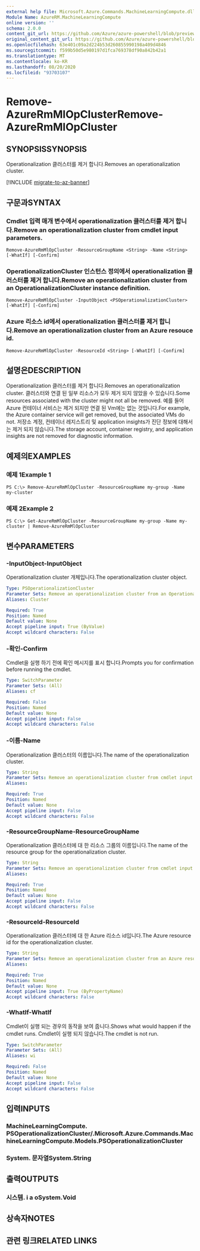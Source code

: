 ```yaml
---
external help file: Microsoft.Azure.Commands.MachineLearningCompute.dll-Help.xml
Module Name: AzureRM.MachineLearningCompute
online version: ''
schema: 2.0.0
content_git_url: https://github.com/Azure/azure-powershell/blob/preview/src/ResourceManager/MachineLearningCompute/Commands.MachineLearningCompute/help/Remove-AzureRmMlOpCluster.md
original_content_git_url: https://github.com/Azure/azure-powershell/blob/preview/src/ResourceManager/MachineLearningCompute/Commands.MachineLearningCompute/help/Remove-AzureRmMlOpCluster.md
ms.openlocfilehash: 63e401c09a2d224b53d260855990198a409d4846
ms.sourcegitcommit: f599b50d5e980197d1fca769378df90a842b42a1
ms.translationtype: MT
ms.contentlocale: ko-KR
ms.lasthandoff: 08/20/2020
ms.locfileid: "93703107"
---
```

# <span data-ttu-id="fbe16-101">Remove-AzureRmMlOpCluster</span><span class="sxs-lookup"><span data-stu-id="fbe16-101">Remove-AzureRmMlOpCluster</span></span>

## <span data-ttu-id="fbe16-102">SYNOPSIS</span><span class="sxs-lookup"><span data-stu-id="fbe16-102">SYNOPSIS</span></span>
<span data-ttu-id="fbe16-103">Operationalization 클러스터를 제거 합니다.</span><span class="sxs-lookup"><span data-stu-id="fbe16-103">Removes an operationalization cluster.</span></span>

[!INCLUDE [migrate-to-az-banner](../../includes/migrate-to-az-banner.md)]

## <span data-ttu-id="fbe16-104">구문과</span><span class="sxs-lookup"><span data-stu-id="fbe16-104">SYNTAX</span></span>

### <span data-ttu-id="fbe16-105">Cmdlet 입력 매개 변수에서 operationalization 클러스터를 제거 합니다.</span><span class="sxs-lookup"><span data-stu-id="fbe16-105">Remove an operationalization cluster from cmdlet input parameters.</span></span>
```
Remove-AzureRmMlOpCluster -ResourceGroupName <String> -Name <String> [-WhatIf] [-Confirm]
```

### <span data-ttu-id="fbe16-106">OperationalizationCluster 인스턴스 정의에서 operationalization 클러스터를 제거 합니다.</span><span class="sxs-lookup"><span data-stu-id="fbe16-106">Remove an operationalization cluster from an OperationalizationCluster instance definition.</span></span>
```
Remove-AzureRmMlOpCluster -InputObject <PSOperationalizationCluster> [-WhatIf] [-Confirm]
```

### <span data-ttu-id="fbe16-107">Azure 리소스 id에서 operationalization 클러스터를 제거 합니다.</span><span class="sxs-lookup"><span data-stu-id="fbe16-107">Remove an operationalization cluster from an Azure resouce id.</span></span>
```
Remove-AzureRmMlOpCluster -ResourceId <String> [-WhatIf] [-Confirm]
```

## <span data-ttu-id="fbe16-108">설명은</span><span class="sxs-lookup"><span data-stu-id="fbe16-108">DESCRIPTION</span></span>
<span data-ttu-id="fbe16-109">Operationalization 클러스터를 제거 합니다.</span><span class="sxs-lookup"><span data-stu-id="fbe16-109">Removes an operationalization cluster.</span></span> <span data-ttu-id="fbe16-110">클러스터와 연결 된 일부 리소스가 모두 제거 되지 않았을 수 있습니다.</span><span class="sxs-lookup"><span data-stu-id="fbe16-110">Some resources associated with the cluster might not all be removed.</span></span> <span data-ttu-id="fbe16-111">예를 들어 Azure 컨테이너 서비스는 제거 되지만 연결 된 Vm에는 없는 것입니다.</span><span class="sxs-lookup"><span data-stu-id="fbe16-111">For example, the Azure container service will get removed, but the associated VMs do not.</span></span> <span data-ttu-id="fbe16-112">저장소 계정, 컨테이너 레지스트리 및 application insights가 진단 정보에 대해서는 제거 되지 않습니다.</span><span class="sxs-lookup"><span data-stu-id="fbe16-112">The storage account, container registry, and application insights are not removed for diagnostic information.</span></span>

## <span data-ttu-id="fbe16-113">예제의</span><span class="sxs-lookup"><span data-stu-id="fbe16-113">EXAMPLES</span></span>

### <span data-ttu-id="fbe16-114">예제 1</span><span class="sxs-lookup"><span data-stu-id="fbe16-114">Example 1</span></span>
```
PS C:\> Remove-AzureRmMlOpCluster -ResourceGroupName my-group -Name my-cluster
```

### <span data-ttu-id="fbe16-115">예제 2</span><span class="sxs-lookup"><span data-stu-id="fbe16-115">Example 2</span></span>
```
PS C:\> Get-AzureRmMlOpCluster -ResourceGroupName my-group -Name my-cluster | Remove-AzureRmMlOpCluster 
```

## <span data-ttu-id="fbe16-116">변수</span><span class="sxs-lookup"><span data-stu-id="fbe16-116">PARAMETERS</span></span>

### <span data-ttu-id="fbe16-117">-InputObject</span><span class="sxs-lookup"><span data-stu-id="fbe16-117">-InputObject</span></span>
<span data-ttu-id="fbe16-118">Operationalization cluster 개체입니다.</span><span class="sxs-lookup"><span data-stu-id="fbe16-118">The operationalization cluster object.</span></span>

```yaml
Type: PSOperationalizationCluster
Parameter Sets: Remove an operationalization cluster from an OperationalizationCluster instance definition.
Aliases: Cluster

Required: True
Position: Named
Default value: None
Accept pipeline input: True (ByValue)
Accept wildcard characters: False
```

### <span data-ttu-id="fbe16-119">-확인</span><span class="sxs-lookup"><span data-stu-id="fbe16-119">-Confirm</span></span>
<span data-ttu-id="fbe16-120">Cmdlet을 실행 하기 전에 확인 메시지를 표시 합니다.</span><span class="sxs-lookup"><span data-stu-id="fbe16-120">Prompts you for confirmation before running the cmdlet.</span></span>

```yaml
Type: SwitchParameter
Parameter Sets: (All)
Aliases: cf

Required: False
Position: Named
Default value: None
Accept pipeline input: False
Accept wildcard characters: False
```

### <span data-ttu-id="fbe16-121">-이름</span><span class="sxs-lookup"><span data-stu-id="fbe16-121">-Name</span></span>
<span data-ttu-id="fbe16-122">Operationalization 클러스터의 이름입니다.</span><span class="sxs-lookup"><span data-stu-id="fbe16-122">The name of the operationalization cluster.</span></span>

```yaml
Type: String
Parameter Sets: Remove an operationalization cluster from cmdlet input parameters.
Aliases: 

Required: True
Position: Named
Default value: None
Accept pipeline input: False
Accept wildcard characters: False
```

### <span data-ttu-id="fbe16-123">-ResourceGroupName</span><span class="sxs-lookup"><span data-stu-id="fbe16-123">-ResourceGroupName</span></span>
<span data-ttu-id="fbe16-124">Operationalization 클러스터에 대 한 리소스 그룹의 이름입니다.</span><span class="sxs-lookup"><span data-stu-id="fbe16-124">The name of the resource group for the operationalization cluster.</span></span>

```yaml
Type: String
Parameter Sets: Remove an operationalization cluster from cmdlet input parameters.
Aliases: 

Required: True
Position: Named
Default value: None
Accept pipeline input: False
Accept wildcard characters: False
```

### <span data-ttu-id="fbe16-125">-ResourceId</span><span class="sxs-lookup"><span data-stu-id="fbe16-125">-ResourceId</span></span>
<span data-ttu-id="fbe16-126">Operationalization 클러스터에 대 한 Azure 리소스 id입니다.</span><span class="sxs-lookup"><span data-stu-id="fbe16-126">The Azure resource id for the operationalization cluster.</span></span>

```yaml
Type: String
Parameter Sets: Remove an operationalization cluster from an Azure resouce id.
Aliases: 

Required: True
Position: Named
Default value: None
Accept pipeline input: True (ByPropertyName)
Accept wildcard characters: False
```

### <span data-ttu-id="fbe16-127">-WhatIf</span><span class="sxs-lookup"><span data-stu-id="fbe16-127">-WhatIf</span></span>
<span data-ttu-id="fbe16-128">Cmdlet이 실행 되는 경우의 동작을 보여 줍니다.</span><span class="sxs-lookup"><span data-stu-id="fbe16-128">Shows what would happen if the cmdlet runs.</span></span>
<span data-ttu-id="fbe16-129">Cmdlet이 실행 되지 않습니다.</span><span class="sxs-lookup"><span data-stu-id="fbe16-129">The cmdlet is not run.</span></span>

```yaml
Type: SwitchParameter
Parameter Sets: (All)
Aliases: wi

Required: False
Position: Named
Default value: None
Accept pipeline input: False
Accept wildcard characters: False
```

## <span data-ttu-id="fbe16-130">입력</span><span class="sxs-lookup"><span data-stu-id="fbe16-130">INPUTS</span></span>

### <span data-ttu-id="fbe16-131">MachineLearningCompute. PSOperationalizationCluster/.</span><span class="sxs-lookup"><span data-stu-id="fbe16-131">Microsoft.Azure.Commands.MachineLearningCompute.Models.PSOperationalizationCluster</span></span>
### <span data-ttu-id="fbe16-132">System. 문자열</span><span class="sxs-lookup"><span data-stu-id="fbe16-132">System.String</span></span>


## <span data-ttu-id="fbe16-133">출력</span><span class="sxs-lookup"><span data-stu-id="fbe16-133">OUTPUTS</span></span>

### <span data-ttu-id="fbe16-134">시스템. i a o</span><span class="sxs-lookup"><span data-stu-id="fbe16-134">System.Void</span></span>


## <span data-ttu-id="fbe16-135">상속자</span><span class="sxs-lookup"><span data-stu-id="fbe16-135">NOTES</span></span>

## <span data-ttu-id="fbe16-136">관련 링크</span><span class="sxs-lookup"><span data-stu-id="fbe16-136">RELATED LINKS</span></span>

